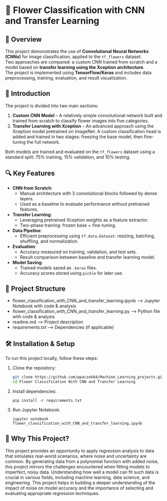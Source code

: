 # 🌼 Flower Classification with CNN and Transfer Learning

## 📌 Overview  
This project demonstrates the use of **Convolutional Neural Networks (CNNs)** for image classification, applied to the `tf_flowers` dataset.  
Two approaches are compared: a custom CNN trained from scratch and a model based on **transfer learning using the Xception architecture**.  
The project is implemented using **TensorFlow/Keras** and includes data preprocessing, training, evaluation, and result visualization.

## 🧭 Introduction  
The project is divided into two main sections:

1. **Custom CNN Model** – A relatively simple convolutional network built and trained from scratch to classify flower images into five categories.
2. **Transfer Learning with Xception** – An advanced approach using the Xception model pretrained on ImageNet. A custom classification head is added and trained in two stages: freezing the base model, then fine-tuning the full network.

Both models are trained and evaluated on the `tf_flowers` dataset using a standard split: 75% training, 15% validation, and 10% testing.

## 🔍 Key Features  
- **CNN from Scratch**:
  - Manual architecture with 3 convolutional blocks followed by dense layers.
  - Used as a baseline to evaluate performance without pretrained features.
- **Transfer Learning**:
  - Leveraging pretrained Xception weights as a feature extractor.
  - Two-phase training: frozen base + fine-tuning.
- **Data Pipeline**:
  - Efficient preprocessing using `tf.data.Dataset`: resizing, batching, shuffling, and normalization.
- **Evaluation**:
  - Accuracy measured on training, validation, and test sets.
  - Result comparison between baseline and transfer learning model.
- **Model Saving**:
  - Trained models saved as `.keras` files.
  - Accuracy scores stored using `pickle` for later use.

## 📂 **Project Structure**
- flower_classification_with_CNN_and_transfer_learning.ipynb  -->  Jupyter Notebook with code & analysis 
- flower_classification_with_CNN_and_transfer_learning.py   -->  Python file with code & analysis   
- readme.md                            -->  Project description  
- requirements.txt                     -->  Dependencies (if applicable)


## 🛠️ **Installation & Setup**
To run this project locally, follow these steps:

1. Clone the repository:
    ```bash
   git clone https://github.com/ppaczek04/Machine_Learning_projects.git
   cd Flower Classification With CNN and Transfer Learning
    ```

2. Install dependencies:
    ```
    pip install -r requirements.txt
    ```

3. Run Jupyter Notebook:
    ```
    jupyter notebook flower_classification_with_CNN_and_transfer_learning.ipynb
    ```

## 📒 **Why This Project?**
This project provides an opportunity to apply regression analysis to data that simulates real-world scenarios, where noise and uncertainty are common. By generating data from a polynomial function with added noise, this project mirrors the challenges encountered when fitting models to imperfect, noisy data. Understanding how well a model can fit such data is crucial in various fields, including machine learning, data science, and engineering. This project helps in building a deeper understanding of the impact of noise on model accuracy and the importance of selecting and evaluating appropriate regression techniques.